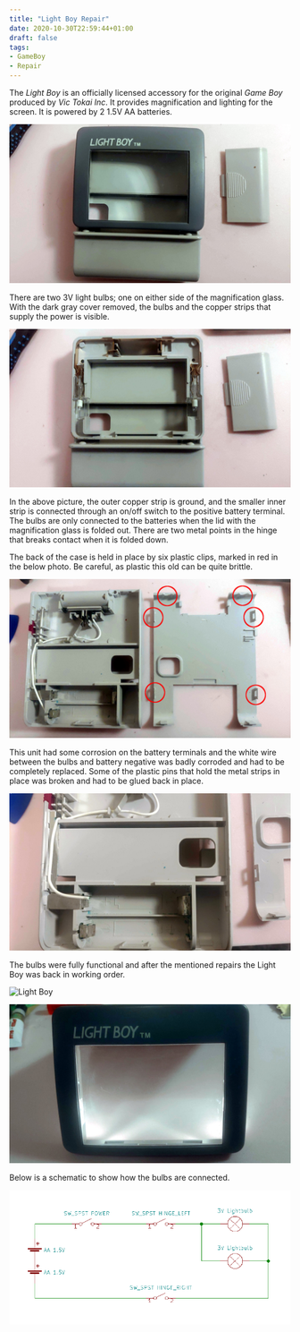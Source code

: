 ```yaml
---
title: "Light Boy Repair"
date: 2020-10-30T22:59:44+01:00
draft: false
tags:
- GameBoy
- Repair
---
```


The *Light Boy* is an officially licensed accessory for the original *Game Boy* produced by *Vic Tokai Inc*.
It provides magnification and lighting for the screen. It is powered by 2 1.5V AA batteries.

![Light Boy](./images/1.jpg)

There are two 3V light bulbs; one on either side of the magnification glass.
With the dark gray cover removed, the bulbs and the copper strips that supply the power is visible.

![Light Boy](./images/2.jpg)

In the above picture, the outer copper strip is ground, and the smaller inner strip is connected through an on/off switch to the positive battery terminal.
The bulbs are only connected to the batteries when the lid with the magnification glass is folded out.
There are two metal points in the hinge that breaks contact when it is folded down.

The back of the case is held in place by six plastic clips, marked in red in the below photo.
Be careful, as plastic this old can be quite brittle.

![Light Boy](./images/3.jpg)

This unit had some corrosion on the battery terminals and the white wire between the bulbs and battery negative was badly corroded and had to be completely replaced.
Some of the plastic pins that hold the metal strips in place was broken and had to be glued back in place.

![Light Boy](./images/4.jpg)

The bulbs were fully functional and after the mentioned repairs the Light Boy was back in working order.

![Light Boy](./images/5.jpg)

![Light Boy](./images/6.jpg)

Below is a schematic to show how the bulbs are connected.

![Light Boy](./images/schematic.png)